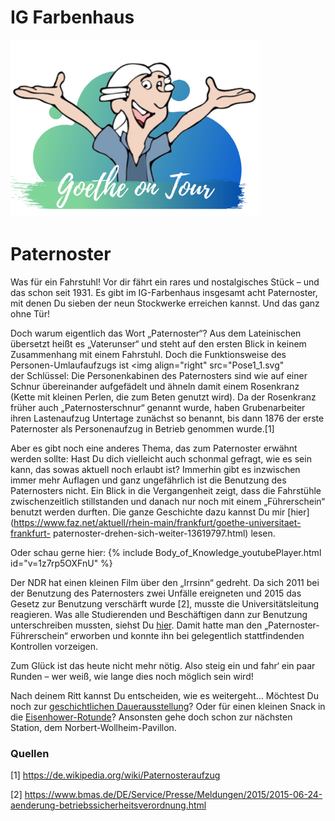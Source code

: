 # IG Farbenhaus

<p class="aligncenter">
    <img src="Logo.png" alt="centered image" width="400" />
</p>

# Paternoster

Was für ein Fahrstuhl! Vor dir fährt ein rares und nostalgisches Stück – und das 
schon seit 1931. Es gibt im IG-Farbenhaus insgesamt acht Paternoster, mit 
denen Du sieben der neun Stockwerke erreichen kannst. Und das ganz ohne Tür!


Doch warum eigentlich das Wort „Paternoster“? Aus dem Lateinischen übersetzt 
heißt es „Vaterunser“ und steht auf den ersten Blick in keinem Zusammenhang 
mit einem Fahrstuhl. Doch die Funktionsweise des Personen-Umlaufaufzugs ist <img align="right" src="Pose1_1.svg"  
der Schlüssel: Die Personenkabinen des Paternosters sind wie auf einer Schnur 
übereinander aufgefädelt und ähneln damit einem Rosenkranz (Kette mit kleinen
Perlen, die zum Beten genutzt wird). Da der Rosenkranz früher auch 
„Paternosterschnur“ genannt wurde, haben Grubenarbeiter ihren Lastenaufzug 
Untertage zunächst so benannt, bis dann 1876 der erste Paternoster als 
Personenaufzug in Betrieb genommen wurde.[1]


Aber es gibt noch eine anderes Thema, das zum Paternoster erwähnt werden 
sollte: Hast Du dich vielleicht auch schonmal gefragt, wie es sein kann, das 
sowas aktuell noch erlaubt ist? Immerhin gibt es inzwischen immer mehr 
Auflagen und ganz ungefährlich ist die Benutzung des Paternosters nicht. 
Ein Blick in die Vergangenheit zeigt, dass die Fahrstühle zwischenzeitlich 
stillstanden und danach nur noch mit einem „Führerschein“ benutzt werden 
durften. Die ganze Geschichte dazu kannst Du mir [hier](https://www.faz.net/aktuell/rhein-main/frankfurt/goethe-universitaet-frankfurt-
paternoster-drehen-sich-weiter-13619797.html) lesen. 


Oder schau gerne hier: 
{% include Body_of_Knowledge_youtubePlayer.html id="v=1z7rp5OXFnU" %}

Der NDR hat einen kleinen Film über den „Irrsinn“ gedreht. Da sich 2011 bei der 
Benutzung des Paternosters zwei Unfälle ereigneten und 2015 das Gesetz zur 
Benutzung verschärft wurde [2], musste die Universitätsleitung 
reagieren. Was alle Studierenden und Beschäftigen dann zur Benutzung 
unterschreiben mussten, siehst Du [hier](https://www.uni-frankfurt.de/73153466/Unterweisung_Paternoster.pdf). Damit 
hatte man den „Paternoster-Führerschein“ erworben und konnte ihn bei 
gelegentlich stattfindenden Kontrollen vorzeigen.


Zum Glück ist das heute nicht mehr nötig. 
Also steig ein und fahr‘ ein paar Runden – wer weiß, wie lange dies noch möglich 
sein wird!

Nach deinem Ritt kannst Du entscheiden, wie es weitergeht… Möchtest Du noch zur [geschichtlichen Dauerausstellung](IG_Farbenhaus_Nationalsozialistische_Vergangenheit.md)? Oder für einen kleinen Snack in die [Eisenhower-Rotunde](IG_Farbenhaus_Eisenhower_Rotunde_Cafe.md)?
Ansonsten gehe doch schon zur nächsten Station, dem Norbert-Wollheim-Pavillon.
                                                                                 
                                                                           

                                                                                                                                                              
### Quellen

[1] https://de.wikipedia.org/wiki/Paternosteraufzug

[2] https://www.bmas.de/DE/Service/Presse/Meldungen/2015/2015-06-24-aenderung-betriebssicherheitsverordnung.html
